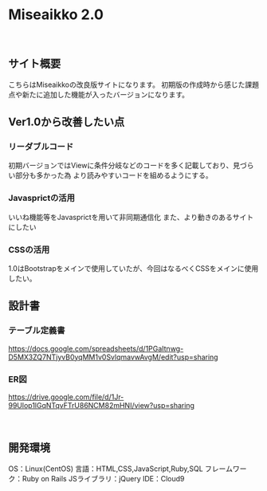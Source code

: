 # Miseaikko 2.0
​

## サイト概要
こちらはMiseaikkoの改良版サイトになります。
初期版の作成時から感じた課題点や新たに追加した機能が入ったバージョンになります。


## Ver1.0から改善したい点

### リーダブルコード
  初期バージョンではViewに条件分岐などのコードを多く記載しており、見づらい部分も多かった為
  より読みやすいコードを組めるようにする。
  
### Javasprictの活用
  いいね機能等をJavasprictを用いて非同期通信化
  また、より動きのあるサイトにしたい

### CSSの活用
  1.0はBootstrapをメインで使用していたが、今回はなるべくCSSをメインに使用したい。

## 設計書
### テーブル定義書
https://docs.google.com/spreadsheets/d/1PGaItnwg-D5MX3ZQ7NTjyvB0yqMM1v0SvlqmavwAvgM/edit?usp=sharing

### ER図
https://drive.google.com/file/d/1Jr-99Ulop1lGqNTqvFTrU86NCM82mHNI/view?usp=sharing

​

## 開発環境
OS：Linux(CentOS)
言語：HTML,CSS,JavaScript,Ruby,SQL
フレームワーク：Ruby on Rails
JSライブラリ：jQuery
IDE：Cloud9​